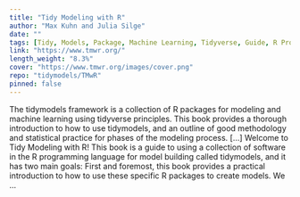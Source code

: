 ```yaml
---
title: "Tidy Modeling with R"
author: "Max Kuhn and Julia Silge"
date: ""
tags: [Tidy, Models, Package, Machine Learning, Tidyverse, Guide, R Programming]
link: "https://www.tmwr.org/"
length_weight: "8.3%"
cover: "https://www.tmwr.org/images/cover.png"
repo: "tidymodels/TMwR"
pinned: false
---
```


The tidymodels framework is a collection of R packages for modeling and machine learning using tidyverse principles. This book provides a thorough introduction to how to use tidymodels, and an outline of good methodology and statistical practice for phases of the modeling process. [...] Welcome to Tidy Modeling with R! This book is a guide to using a collection of software in the R programming language for model building called tidymodels, and it has two main goals: First and foremost, this book provides a practical introduction to how to use these specific R packages to create models. We ...
